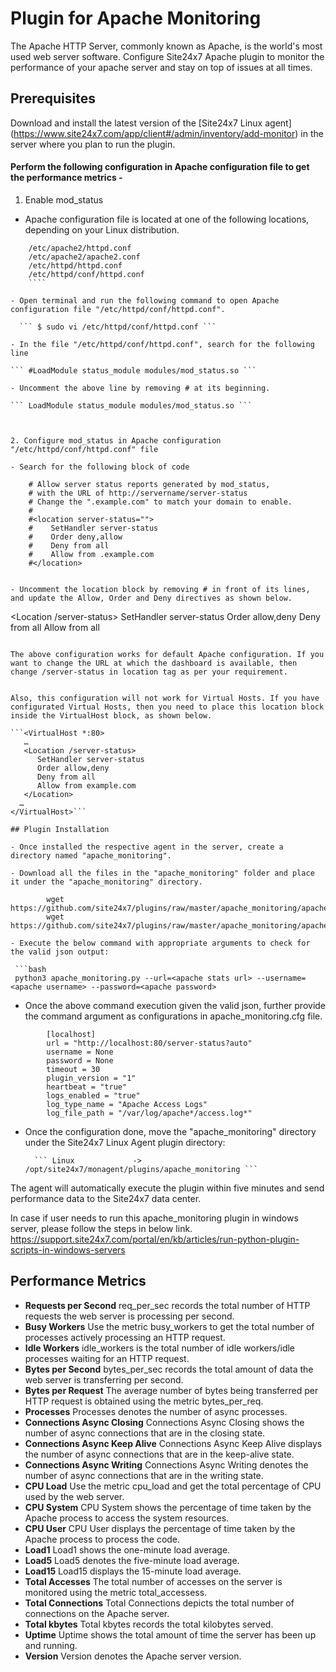 # Plugin for Apache Monitoring

The Apache HTTP Server, commonly known as Apache, is the world's most used web server software. Configure Site24x7 Apache plugin to monitor the performance of your apache server and stay on top of issues at all times.

## Prerequisites

Download and install the latest version of the [Site24x7 Linux agent] (https://www.site24x7.com/app/client#/admin/inventory/add-monitor) in the server where you plan to run the plugin.

#### Perform the following configuration in Apache configuration file to get the performance metrics - 
1. Enable mod_status

- Apache configuration file is located at one of the following locations, depending on your Linux distribution.
```
    /etc/apache2/httpd.conf
    /etc/apache2/apache2.conf
    /etc/httpd/httpd.conf
    /etc/httpd/conf/httpd.conf
    ````

- Open terminal and run the following command to open Apache configuration file "/etc/httpd/conf/httpd.conf".

  ``` $ sudo vi /etc/httpd/conf/httpd.conf ```

- In the file "/etc/httpd/conf/httpd.conf", search for the following line

``` #LoadModule status_module modules/mod_status.so ```

- Uncomment the above line by removing # at its beginning.

``` LoadModule status_module modules/mod_status.so ```



2. Configure mod_status in Apache configuration "/etc/httpd/conf/httpd.conf" file

- Search for the following block of code 
```
        # Allow server status reports generated by mod_status,
        # with the URL of http://servername/server-status
        # Change the ".example.com" to match your domain to enable.
        #
        #<location server-status="">
        #    SetHandler server-status
        #    Order deny,allow
        #    Deny from all
        #    Allow from .example.com
        #</location>
```

- Uncomment the location block by removing # in front of its lines, and update the Allow, Order and Deny directives as shown below.
```
<Location /server-status>
   SetHandler server-status
   Order allow,deny
   Deny from all
   Allow from all
</Location>
```

The above configuration works for default Apache configuration. If you want to change the URL at which the dashboard is available, then change /server-status in location tag as per your requirement.


Also, this configuration will not work for Virtual Hosts. If you have configurated Virtual Hosts, then you need to place this location block inside the VirtualHost block, as shown below.

```<VirtualHost *:80>
   …
   <Location /server-status>
      SetHandler server-status
      Order allow,deny
      Deny from all
      Allow from example.com
   </Location>
  …
</VirtualHost>```

## Plugin Installation  

- Once installed the respective agent in the server, create a directory named "apache_monitoring".
      
- Download all the files in the "apache_monitoring" folder and place it under the "apache_monitoring" directory.

		wget https://github.com/site24x7/plugins/raw/master/apache_monitoring/apache_monitoring.py
		wget https://github.com/site24x7/plugins/raw/master/apache_monitoring/apache_monitoring.cfg

- Execute the below command with appropriate arguments to check for the valid json output:

 ```bash
 python3 apache_monitoring.py --url=<apache stats url> --username=<apache username> --password=<apache password> 
 ```

- Once the above command execution given the valid json, further provide the command argument as configurations in apache_monitoring.cfg file.
```
        [localhost]
        url = "http://localhost:80/server-status?auto"
        username = None
        password = None
        timeout = 30
        plugin_version = "1"
        heartbeat = "true"
        logs_enabled = "true"
        log_type_name = "Apache Access Logs"
        log_file_path = "/var/log/apache*/access.log*"
```	

- Once the configuration done, move the "apache_monitoring" directory under the Site24x7 Linux Agent plugin directory: 

		``` Linux             ->   /opt/site24x7/monagent/plugins/apache_monitoring ```

		
The agent will automatically execute the plugin within five minutes and send performance data to the Site24x7 data center.

In case if user needs to run this apache_monitoring plugin in windows server, please follow the steps in below link.
https://support.site24x7.com/portal/en/kb/articles/run-python-plugin-scripts-in-windows-servers



## Performance Metrics

- **Requests per Second**
req_per_sec records the total number of HTTP requests the web server is processing per second.
- **Busy Workers**
Use the metric busy_workers to get the total number of processes actively processing an HTTP request.
- **Idle Workers**
idle_workers is the total number of idle workers/idle processes waiting for an HTTP request.
- **Bytes per Second**
bytes_per_sec records the total amount of data the web server is transferring per second.
- **Bytes per Request**
The average number of bytes being transferred per HTTP request is obtained using the metric bytes_per_req.
- **Processes**
Processes denotes the number of async processes.
- **Connections Async Closing**
Connections Async Closing shows the number of async connections that are in the closing state.
- **Connections Async Keep Alive**
Connections Async Keep Alive displays the number of async connections that are in the keep-alive state.
- **Connections Async Writing**
Connections Async Writing denotes the number of async connections that are in the writing state.
- **CPU Load**
Use the metric cpu_load and get the total percentage of CPU used by the web server.
- **CPU System**
CPU System shows the percentage of time taken by the Apache process to access the system resources.
- **CPU User**
CPU User displays the percentage of time taken by the Apache process to process the code.
- **Load1**
Load1 shows the one-minute load average.
- **Load5**
Load5 denotes the five-minute load average.
- **Load15**
Load15 displays the 15-minute load average.
- **Total Accesses**
The total number of accesses on the server is monitored using the metric total_accessess.
- **Total Connections**
Total Connections depicts the total number of connections on the Apache server.
- **Total kbytes**
Total kbytes records the total kilobytes served.
- **Uptime**
Uptime shows the total amount of time the server has been up and running.
- **Version**
Version denotes the Apache server version.


